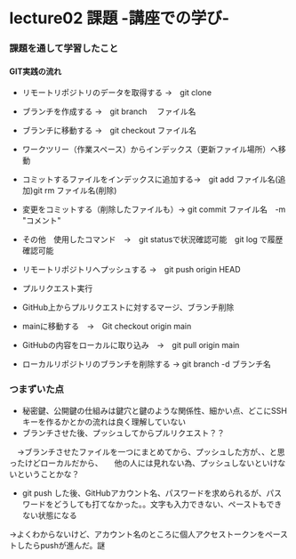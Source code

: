 # lecture02 課題 -講座での学び-

### 課題を通して学習したこと

#### GIT実践の流れ
- リモートリポジトリのデータを取得する →　git clone
- ブランチを作成する →　git branch 　ファイル名
- ブランチに移動する →　git checkout ファイル名
- ワークツリー（作業スペース）からインデックス（更新ファイル場所）へ移動
- コミットするファイルをインデックスに追加する→　git add ファイル名(追加)git rm ファイル名(削除)
- 変更をコミットする（削除したファイルも）→ git commit ファイル名　-m "コメント"
- その他　使用したコマンド　→　git statusで状況確認可能　git log で履歴確認可能

- リモートリポジトリへプッシュする →　git push origin HEAD
- プルリクエスト実行
- GitHub上からプルリクエストに対するマージ、ブランチ削除
- mainに移動する　→　Git checkout origin main 
- GitHubの内容をローカルに取り込み　→　git pull origin main
- ローカルリポジトリのブランチを削除する → git branch -d ブランチ名

### つまずいた点
- 秘密鍵、公開鍵の仕組みは鍵穴と鍵のような関係性、細かい点、どこにSSHキーを作るかとかの流れは良く理解していない
- ブランチさせた後、プッシュしてからプルリクエスト？？

　→ブランチさせたファイルを一つにまとめてから、プッシュした方が、、と思ったけどローカルだから、　　他の人には見れない為、プッシュしないといけないということかな？
　
　
- git push した後、GitHubアカウント名、パスワードを求められるが、パスワードをどうしても打てなかった。。文字も入力できない、ペーストもできない状態になる

→よくわからないけど、アカウント名のところに個人アクセストークンをペーストしたらpushが進んだ。謎
